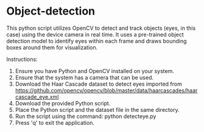 # Object-detection

This python script utilizes OpenCV to detect and track objects (eyes, in this case) using the device camera in real time. It uses a pre-trained object detection model to identify eyes within each frame and draws bounding boxes around them for visualization.

Instructions:
1. Ensure you have Python and OpenCV installed on your system.
2. Ensure that the system has a camera that can be used.
3. Download the Haar Cascade dataset to detect eyes imported from https://github.com/opencv/opencv/blob/master/data/haarcascades/haarcascade_eye.xml 
4. Download the provided Python script.
5. Place the Python script and the dataset file in the same directory.
6. Run the script using the command: python detecteye.py
7. Press 'q' to exit the application.
